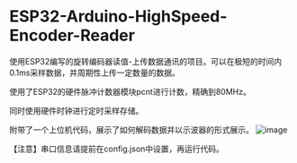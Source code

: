 # ESP32-Arduino-HighSpeed-Encoder-Reader
使用ESP32编写的旋转编码器读值-上传数据通讯的项目。可以在极短的时间内0.1ms采样数据，并周期性上传一定数量的数据。

使用了ESP32的硬件脉冲计数器模块pcnt进行计数，精确到80MHz。

同时使用硬件时钟进行定时采样存储。

附带了一个上位机代码，展示了如何解码数据并以示波器的形式展示。
![image](https://user-images.githubusercontent.com/58870893/148884687-7368cae5-f25e-4bf2-960c-1b5910d7d847.png)

【注意】串口信息请提前在config.json中设置，再运行代码。
